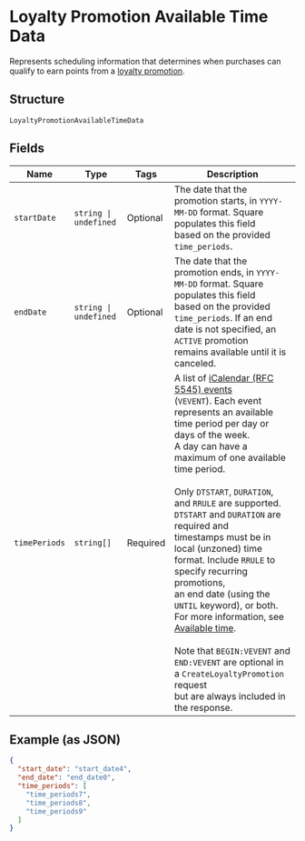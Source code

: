 <!-- Optimized: 2025-10-06 -->
<!-- RPM: 1.6.2.1.1.6.2.1_loyalty-promotion-available-time-data_20251006 -->
<!-- Session: E2E RPM DNA Application -->
<!-- AOM: RND (Reggie & Dro) -->
<!-- COI: TECHNOLOGY -->
<!-- RPM: HIGH -->
<!-- ACTION: BUILD -->

# Loyalty Promotion Available Time Data

Represents scheduling information that determines when purchases can qualify to earn points
from a [loyalty promotion](../../doc/models/loyalty-promotion.md).

## Structure

`LoyaltyPromotionAvailableTimeData`

## Fields

| Name | Type | Tags | Description |
|  --- | --- | --- | --- |
| `startDate` | `string \| undefined` | Optional | The date that the promotion starts, in `YYYY-MM-DD` format. Square populates this field<br>based on the provided `time_periods`. |
| `endDate` | `string \| undefined` | Optional | The date that the promotion ends, in `YYYY-MM-DD` format. Square populates this field<br>based on the provided `time_periods`. If an end date is not specified, an `ACTIVE` promotion<br>remains available until it is canceled. |
| `timePeriods` | `string[]` | Required | A list of [iCalendar (RFC 5545) events](https://tools.ietf.org/html/rfc5545#section-3.6.1)<br>(`VEVENT`). Each event represents an available time period per day or days of the week.<br>A day can have a maximum of one available time period.<br><br>Only `DTSTART`, `DURATION`, and `RRULE` are supported. `DTSTART` and `DURATION` are required and<br>timestamps must be in local (unzoned) time format. Include `RRULE` to specify recurring promotions,<br>an end date (using the `UNTIL` keyword), or both. For more information, see<br>[Available time](https://developer.squareup.com/docs/loyalty-api/loyalty-promotions#available-time).<br><br>Note that `BEGIN:VEVENT` and `END:VEVENT` are optional in a `CreateLoyaltyPromotion` request<br>but are always included in the response. |

## Example (as JSON)

```json
{
  "start_date": "start_date4",
  "end_date": "end_date0",
  "time_periods": [
    "time_periods7",
    "time_periods8",
    "time_periods9"
  ]
}
```
